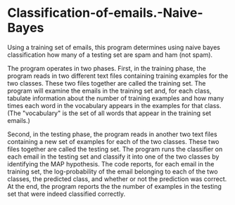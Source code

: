 # Classification-of-emails.-Naive-Bayes
Using a training set of emails, this program determines using naive bayes classification how many of a testing set are spam and ham (not spam).

The program operates in two phases. First, in the training phase, the program reads in two different text files containing training examples for the two classes. These two files together are called the training set. The program will examine the emails in the training set and, for each class, tabulate information about the number of training examples and how many times each word in the vocabulary appears in the examples for that class. (The "vocabulary" is the set of all words that appear in the training set emails.)

Second, in the testing phase, the program reads in another two text files containing a new set of examples for each of the two classes. These two files together are called the testing set. The program runs the classifier on each email in the testing set and classify it into one of the two classes by identifying the MAP hypothesis. The code reports, for each email in the training set, the log-probability of the email belonging to each of the two classes, the predicted class, and whether or not the prediction was correct. At the end, the program reports the the number of examples in the testing set that were indeed classified correctly.
